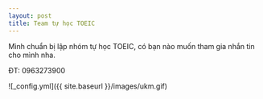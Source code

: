 ```yaml
---
layout: post
title: Team tự học TOEIC
---
```


Mình chuẩn bị lập nhóm tự học TOEIC, có bạn nào muốn tham gia nhắn tin cho mình nha.

ĐT: 0963273900


![_config.yml]({{ site.baseurl }}/images/ukm.gif)